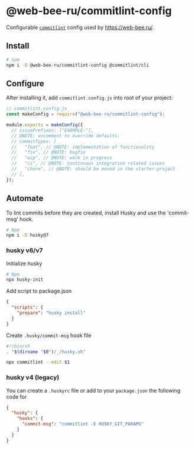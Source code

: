 # @web-bee-ru/commitlint-config

Configurable [`commitlint`](https://github.com/conventional-changelog/commitlint) config used by https://web-bee.ru/.

## Install

```sh
# npm
npm i -D @web-bee-ru/commitlint-config @commitlint/cli
```

## Configure

After installing it, add `commitlint.config.js` into root of your project:

```js
// commitlint.config.js
const makeConfig = require("@web-bee-ru/commitlint-config");

module.exports = makeConfig({
  // issuePrefixes: ["EXAMPLE-"],
  // @NOTE: uncomment to override defaults:
  // commitTypes: [
  //   "feat", // @NOTE: implementation of functionality
  //   "fix", // @NOTE: bugfix
  //   "wip", // @NOTE: work in progress
  //   "ci", // @NOTE: continuous integration related issues
  //   "chore", // @NOTE: should be moved in the starter-project
  // ],
});

```

## Automate

To lint commits before they are created, install Husky and use the 'commit-msg' hook.

```sh
# Npm
npm i -D husky@7
```

### husky v6/v7

Initialize husky

```sh
# Npm
npx husky-init
```

Add script to package.json

```json
{
  "scripts": {
    "prepare": "husky install"
  }
}
```

Create `.husky/commit-msg` hook file

```sh
#!/bin/sh
. "$(dirname "$0")/_/husky.sh"

npx commitlint --edit $1
```

### husky v4 (legacy)

You can create a `.huskyrc` file or add to your `package.json` the following code for

```json
{
  "husky": {
    "hooks": {
      "commit-msg": "commitlint -E HUSKY_GIT_PARAMS"
    }
  }
}
```
